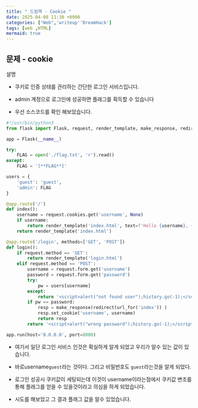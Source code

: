 ```yaml
---
title: " 드림핵 - Cookie "
date: 2025-04-08 11:30 +0900
categories: ["Web",'writeup''DreamHack']
tags: [web ,HTML]
mermaid: true
---
```

## 문제 - cookie

설명
- 쿠키로 인증 상태를 관리하는 간단한 로그인 서비스입니다.
- admin 계정으로 로그인에 성공하면 플래그를 획득할 수 있습니다

- 우선 소스코드를 확인 해보았습니다.
```python
#!/usr/bin/python3
from flask import Flask, request, render_template, make_response, redirect, url_for

app = Flask(__name__)

try:
    FLAG = open('./flag.txt', 'r').read()
except:
    FLAG = '[**FLAG**]'

users = {
    'guest': 'guest',
    'admin': FLAG
}

@app.route('/')
def index():
    username = request.cookies.get('username', None)
    if username:
        return render_template('index.html', text=f'Hello {username}, {"flag is " + FLAG if username == "admin" else "you are not admin"}')
    return render_template('index.html')

@app.route('/login', methods=['GET', 'POST'])
def login():
    if request.method == 'GET':
        return render_template('login.html')
    elif request.method == 'POST':
        username = request.form.get('username')
        password = request.form.get('password')
        try:
            pw = users[username]
        except:
            return '<script>alert("not found user");history.go(-1);</script>'
        if pw == password:
            resp = make_response(redirect(url_for('index')) )
            resp.set_cookie('username', username)
            return resp 
        return '<script>alert("wrong password");history.go(-1);</script>'

app.run(host='0.0.0.0', port=8000)

```

- 여기서 일단 로그인 서비스 인것은 확실하게 알게 되었고 우리가 알수 있는 값이 있습니다.
- 바로username`guest`라는 것이다. 그리고 비밀번호도 `guest`라는것을 알게 되었다.
- 로그인 성공시 쿠키값이 세팅되는데 이것이 username이라는점에서 쿠키값 변조를 통해 플래그를 얻을 수 있을것이라고 의심을 하게 되었습니다. 


- 시도를 해보았고 그 결과 플래그 값을 알수 있었습니다.